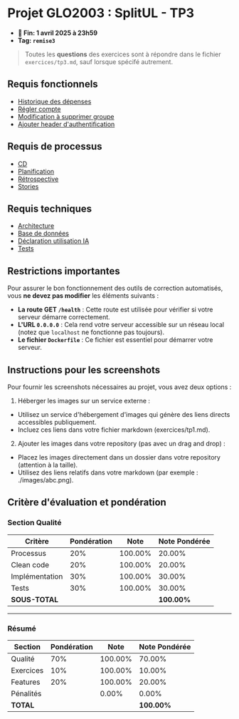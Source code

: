 # Projet GLO2003 : SplitUL - TP3

- **📅 Fin: 1 avril 2025 à 23h59**
- **Tag: `remise3`**

> Toutes les **questions** des exercices sont à répondre dans le fichier `exercices/tp3.md`, sauf lorsque spécifé autrement.

## Requis fonctionnels

- [Historique des dépenses](fonctionnels/8.historique-des-depenses.md)
- [Régler compte](fonctionnels/9.regler-compte.md)
- [Modification à supprimer groupe](fonctionnels/10.modification-supprimer-groupe.md)
- [Ajouter header d'authentification](fonctionnels/11.ajouter-header-authentification.md)

## Requis de processus

- [CD](processus/cd.md)
- [Planification](processus/planification.md)
- [Rétrospective](processus/retro.md)
- [Stories](processus/stories.md)

## Requis techniques

- [Architecture](techniques/architecture.md)
- [Base de données](techniques/db.md)
- [Déclaration utilisation IA](techniques/declaration-IA.md)
- [Tests](techniques/tests.md)

## Restrictions importantes

Pour assurer le bon fonctionnement des outils de correction automatisés, vous **ne devez pas modifier** les éléments suivants :

- **La route GET `/health`** : Cette route est utilisée pour vérifier si votre serveur démarre correctement.
- **L'URL `0.0.0.0`** : Cela rend votre serveur accessible sur un réseau local (notez que `localhost` ne fonctionne pas toujours).
- **Le fichier `Dockerfile`** : Ce fichier est essentiel pour démarrer votre serveur.

## Instructions pour les screenshots

Pour fournir les screenshots nécessaires au projet, vous avez deux options :

1. Héberger les images sur un service externe :
- Utilisez un service d'hébergement d'images qui génère des liens directs accessibles publiquement.
- Incluez ces liens dans votre fichier markdown (exercices/tp1.md).

2. Ajouter les images dans votre repository (pas avec un drag and drop) :
- Placez les images directement dans un dossier dans votre repository (attention à la taille).
- Utilisez des liens relatifs dans votre markdown (par exemple : ./images/abc.png).

## Critère d'évaluation et pondération

### Section Qualité

| Critère        | Pondération | Note     | Note Pondérée |
|----------------|-------------|----------|---------------|
| Processus      | 20%         | 100.00%  | 20.00%        |
| Clean code     | 20%         | 100.00%  | 20.00%        |
| Implémentation | 30%         | 100.00%  | 30.00%        |
| Tests          | 30%         | 100.00%  | 30.00%        |
| **SOUS-TOTAL** |             |          | **100.00%**   |

---

### Résumé

| Section    | Pondération | Note     | Note Pondérée |
|------------|-------------|----------|---------------|
| Qualité    | 70%         | 100.00%  | 70.00%        |
| Exercices  | 10%         | 100.00%  | 10.00%        |
| Features   | 20%         | 100.00%  | 20.00%        |
| Pénalités  |             | 0.00%    | 0.00%         |
| **TOTAL**  |             |          | **100.00%**   |
